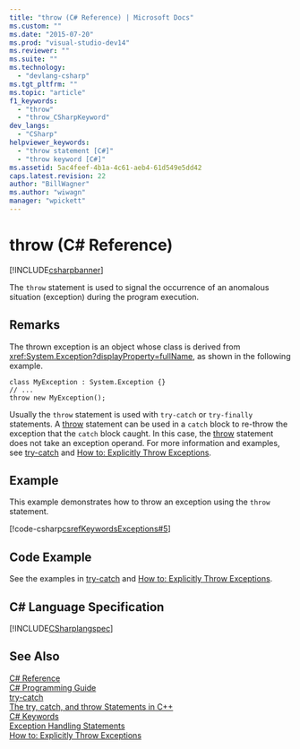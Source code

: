 ```yaml
---
title: "throw (C# Reference) | Microsoft Docs"
ms.custom: ""
ms.date: "2015-07-20"
ms.prod: "visual-studio-dev14"
ms.reviewer: ""
ms.suite: ""
ms.technology: 
  - "devlang-csharp"
ms.tgt_pltfrm: ""
ms.topic: "article"
f1_keywords: 
  - "throw"
  - "throw_CSharpKeyword"
dev_langs: 
  - "CSharp"
helpviewer_keywords: 
  - "throw statement [C#]"
  - "throw keyword [C#]"
ms.assetid: 5ac4feef-4b1a-4c61-aeb4-61d549e5dd42
caps.latest.revision: 22
author: "BillWagner"
ms.author: "wiwagn"
manager: "wpickett"
---
```

# throw (C# Reference)
[!INCLUDE[csharpbanner](../../../includes/csharpbanner.md)]

The `throw` statement is used to signal the occurrence of an anomalous situation (exception) during the program execution.  
  
## Remarks  
 The thrown exception is an object whose class is derived from <xref:System.Exception?displayProperty=fullName>, as shown in the following example.  
  
```  
class MyException : System.Exception {}  
// ...  
throw new MyException();  
```  
  
 Usually the `throw` statement is used with `try-catch` or `try-finally` statements.  A [throw](../../../csharp/language-reference/keywords/throw.md) statement can be used in a `catch` block to re-throw the exception that the `catch` block caught.  In this case, the [throw](../../../csharp/language-reference/keywords/throw.md) statement does not take an exception operand.  For more information and examples, see [try-catch](../../../csharp/language-reference/keywords/try-catch.md) and [How to: Explicitly Throw Exceptions](../Topic/How%20to:%20Explicitly%20Throw%20Exceptions.md).  
  
## Example  
 This example demonstrates how to throw an exception using the `throw` statement.  
  
 [!code-csharp[csrefKeywordsExceptions#5](../../../snippets/csharp/VS_Snippets_VBCSharp/csrefKeywordsExceptions/CS/csrefKeywordsExceptions.cs#5)]  
  
## Code Example  
 See the examples in [try-catch](../../../csharp/language-reference/keywords/try-catch.md) and [How to: Explicitly Throw Exceptions](../Topic/How%20to:%20Explicitly%20Throw%20Exceptions.md).  
  
## C# Language Specification  
 [!INCLUDE[CSharplangspec](../../../includes/csharplangspec-md.md)]  
  
## See Also  
 [C# Reference](../../../csharp/language-reference/index.md)   
 [C# Programming Guide](../../../csharp/programming-guide/index.md)   
 [try-catch](../../../csharp/language-reference/keywords/try-catch.md)   
 [The try, catch, and throw Statements in C++](../../../csharp/language-reference/keywords/try-catch.md)   
 [C# Keywords](../../../csharp/language-reference/keywords/index.md)   
 [Exception Handling Statements](../../../csharp/language-reference/keywords/exception-handling-statements.md)   
 [How to: Explicitly Throw Exceptions](../Topic/How%20to:%20Explicitly%20Throw%20Exceptions.md)